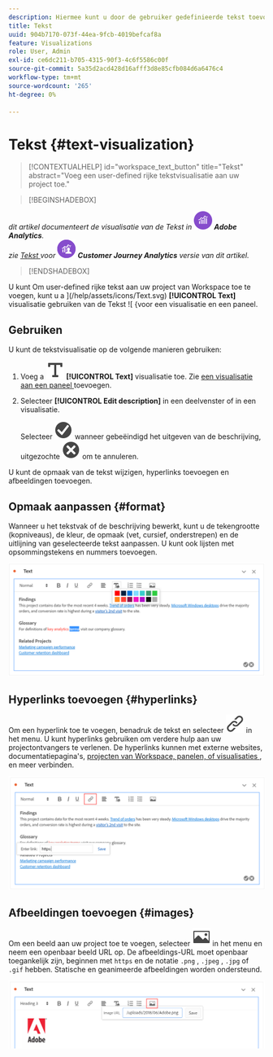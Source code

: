 ```yaml
---
description: Hiermee kunt u door de gebruiker gedefinieerde tekst toevoegen aan uw Workspace.
title: Tekst
uuid: 904b7170-073f-44ea-9fcb-4019befcaf8a
feature: Visualizations
role: User, Admin
exl-id: ce6dc211-b705-4315-90f3-4c6f5586c00f
source-git-commit: 5a35d2acd428d16afff3d8e85cfb084d6a6476c4
workflow-type: tm+mt
source-wordcount: '265'
ht-degree: 0%

---
```


# Tekst {#text-visualization}

>[!CONTEXTUALHELP]
>id="workspace_text_button"
>title="Tekst"
>abstract="Voeg een user-defined rijke tekstvisualisatie aan uw project toe."

<!-- markdownlint-enable MD034 -->

>[!BEGINSHADEBOX]

_dit artikel documenteert de visualisatie van de Tekst in_ ![ AdobeAnalytics ](/help/assets/icons/AdobeAnalytics.svg) _**Adobe Analytics**._<br/>_zie [ Tekst ](https://experienceleague.adobe.com/en/docs/analytics-platform/using/cja-workspace/visualizations/text) voor_ ![ CustomerJourneyAnalytics ](/help/assets/icons/CustomerJourneyAnalytics.svg) _**Customer Journey Analytics** versie van dit artikel._

>[!ENDSHADEBOX]

U kunt
Om user-defined rijke tekst aan uw project van Workspace toe te voegen, kunt u a ](/help/assets/icons/Text.svg) **[!UICONTROL Text]** visualisatie gebruiken van de Tekst ![ {voor een visualisatie en een paneel.

## Gebruiken

U kunt de tekstvisualisatie op de volgende manieren gebruiken:

1. Voeg a ![ Tekst ](/help/assets/icons/Text.svg) **[!UICONTROL Text]** visualisatie toe. Zie [ een visualisatie aan een paneel ](freeform-analysis-visualizations.md#add-visualizations-to-a-panel) toevoegen.

1. Selecteer **[!UICONTROL Edit description]** in een deelvenster of in een visualisatie.

   Selecteer ![ CheckmarkCircle ](/help/assets/icons/CheckmarkCircle.svg) wanneer gebeëindigd het uitgeven van de beschrijving, uitgezochte ![ CloseCircle ](/help/assets/icons/CloseCircle.svg) om te annuleren.

U kunt de opmaak van de tekst wijzigen, hyperlinks toevoegen en afbeeldingen toevoegen.

## Opmaak aanpassen {#format}

Wanneer u het tekstvak of de beschrijving bewerkt, kunt u de tekengrootte (kopniveaus), de kleur, de opmaak (vet, cursief, onderstrepen) en de uitlijning van geselecteerde tekst aanpassen. U kunt ook lijsten met opsommingstekens en nummers toevoegen.

![ de opties van de Tekst voor een project van Workspace die het palet van de tekstkleur benadrukken.](assets/format.png)

## Hyperlinks toevoegen {#hyperlinks}

Om een hyperlink toe te voegen, benadruk de tekst en selecteer ![ Verbinding ](/help/assets/icons/Link.svg) in het menu. U kunt hyperlinks gebruiken om verdere hulp aan uw projectontvangers te verlenen. De hyperlinks kunnen met externe websites, documentatiepagina&#39;s, [ projecten van Workspace, panelen, of visualisaties ](/help/analyze/analysis-workspace/curate-share/shareable-links.md), en meer verbinden.

![ de opties van de Tekst met het benadrukte verbindingspictogram.](assets/hyperlink.png)

## Afbeeldingen toevoegen {#images}

Om een beeld aan uw project toe te voegen, selecteer ![ Beeld ](/help/assets/icons/Image.svg) in het menu en neem een openbaar beeld URL op. De afbeeldings-URL moet openbaar toegankelijk zijn, beginnen met `https` en de notatie `.png` , `.jpeg` , `.jpg` of `.gif` hebben. Statische en geanimeerde afbeeldingen worden ondersteund.

![ de opties van de Tekst met het geselecteerde beeldpictogram.](assets/image.png)
